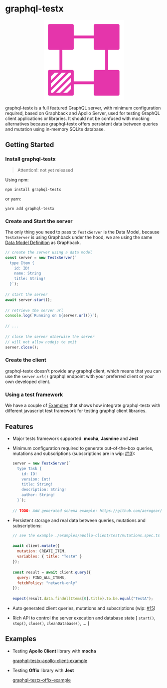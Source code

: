 # graphql-testx

<p align="center">
  <img width="256" src="./logo/graphql-testx.png">
</p>

graphql-testx is a full featured GraphQL server, with minimum configuration required, based on Graphback and Apollo Server, used for testing GraphQL client applications or libraries. It should not be confused with mocking alternatives because graphql-testx offers persistent data between queries and mutation using in-memory SQLite database.

## Getting Started

### Install graphql-testx

> Attention!: not yet released

Using npm:

```
npm install graphql-testx
```

or yarn:

```
yarn add graphql-testx
```

### Create and Start the server

The only thing you need to pass to `TestxServer` is the Data Model, because `TestxServer` is using Graphback under the hood, we are using the same [Data Model Definition](https://graphback.dev/docs/datamodel) as Graphback.

```js
// create the server using a data model
const server = new TestxServer(`
  type Item {
    id: ID!
    name: String
    title: String!
  }`);

// start the server
await server.start();

// retrieve the server url
console.log(`Running on ${server.url()}`);

// ...

// close the server otherwise the server
// will not allow nodejs to exit
server.close();
```

### Create the client

graphql-testx doesn't provide any graphql client, which means that you can use the `server.url()` graphql endpoint with your preferred client or your own developed client.

### Using a test framework

We have a couple of [Examples](#examples) that shows how integrate graphql-testx with different javascript test framework for testing graphql client libraries.

## Features

- Major tests framework supported: **mocha**, **Jasmine** and **Jest**

- Minimum configuration required to generate out-of-the-box queries, mutations
  and subscriptions (subscriptions are in wip: [#13](https://github.com/aerogear/graphql-testx/issues/13)):

  ```js
  server = new TestxServer(`
    type Task {
      id: ID!
      version: Int!
      title: String!
      description: String!
      author: String!
    }`);

  // TODO: Add generated schema example: https://github.com/aerogear/graphql-testx/issues/36
  ```

- Persistent storage and real data between queries, mutations and subscriptions:

  ```js
  // see the example ./examples/apollo-client/test/mutations.spec.ts for the full code

  await client.mutate({
    mutation: CREATE_ITEM,
    variables: { title: "TestA" }
  });

  const result = await client.query({
    query: FIND_ALL_ITEMS,
    fetchPolicy: "network-only"
  });

  expect(result.data.findAllItems[0].title).to.be.equal("TestA");
  ```

- Auto generated client queries, mutations and subscriptions (wip: [#15](https://github.com/aerogear/graphql-testx/issues/15))

- Rich API to control the server execution and database state
  [ `start()`, `stop()`, `close()`, `cleanDatabase()`, ... ]

## Examples

- Testing **Apollo Client** library with **mocha**

  [graphql-testx-apollo-client-example](./examples/apollo-client)

- Testing **Offix** library with **Jest**

  [graphql-testx-offix-example](./examples/offix)
